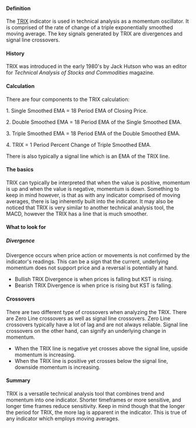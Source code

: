 #### Definition

The [TRIX](https://www.tradingview.com/scripts/trix/) indicator is used in technical analysis as a momentum oscillator. It is comprised of the rate of change of a triple exponentially smoothed moving average. The key signals generated by TRIX are divergences and signal line crossovers.

#### History

TRIX was introduced in the early 1980's by Jack Hutson who was an editor for _Technical Analysis of Stocks and Commodities_ magazine.

#### Calculation

There are four components to the TRIX calculation:

1\. Single Smoothed EMA = 18 Period EMA of Closing Price.

2\. Double Smoothed EMA = 18 Period EMA of the Single Smoothed EMA.

3\. Triple Smoothed EMA = 18 Period EMA of the Double Smoothed EMA.

4\. TRIX = 1 Period Percent Change of Triple Smoothed EMA.

There is also typically a signal line which is an EMA of the TRIX line.

#### The basics

TRIX can typically be interpreted that when the value is positive, momentum is up and when the value is negative, momentum is down. Something to keep in mind however, is that as with any indicator comprised of moving averages, there is lag inherently built into the indicator. It may also be noticed that TRIX is very similar to another technical analysis tool, the MACD, however the TRIX has a line that is much smoother.

#### What to look for

##### Divergence

Divergence occurs when price action or movements is not confirmed by the indicator's readings. This can be a sign that the current, underlying momentum does not support price and a reversal is potentially at hand.

-   Bullish TRIX Divergence is when prices is falling but KST is rising.
-   Bearish TRIX Divergence is when price is rising but KST is falling.

#### Crossovers

There are two different type of crossovers when analyzing the TRIX. There are Zero Line crossovers as well as signal line crossovers. Zero Line crossovers typically have a lot of lag and are not always reliable. Signal line crossovers on the other hand, can signify an underlying change in momentum.

-   When the TRIX line is negative yet crosses above the signal line, upside momentum is increasing.
-   When the TRIX line is positive yet crosses below the signal line, downside momentum is increasing.

#### Summary

TRIX is a versatile technical analysis tool that combines trend and momentum into one indicator. Shorter timeframes or more sensitive, and longer time frames reduce sensitivity. Keep in mind though that the longer the period for TRIX, the more lag is apparent in the indicator. This is true of any indicator which employs moving averages.